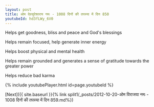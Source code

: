 ```yaml
---
layout: post
title: ओम देवसुरेश्वराय नमः - 1008 दिनों की तपस्या में दिन 850
youtubeId: hd3fLWy_6V0
---
```

 
 
Helps get goodness, bliss and peace and God's blessings
 
Helps remain focused, help generate inner energy 
 
Helps boost physical and mental health 
 
Helps remain grounded and generates a sense of gratitude towards the greater power 
 
Helps reduce bad karma
 
 
 
 


{% include youtubePlayer.html id=page.youtubeId %}
 
[Next]({{ site.baseurl }}{% link  split1/_posts/2012-10-20-ओम विराजया नमः - 1008 दिनों की तपस्या में दिन 859.md%})
 
